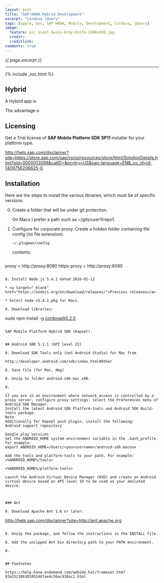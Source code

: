 ```yaml
---
layout: post
title: "SAP-HANA Hybrid Development"
excerpt: "Cordova jQuery"
tags: [apple, mac, SAP-HANA, Mobile, Development, Cordova, jQuery]
image:
  feature: pic Giant-Swiss-Army-Knife-1900x500.jpg
  credit: 
  creditlink:
comments: true
---
```

<i>{{ page.excerpt }}</i>
<hr />

{% include _toc.html %}

<a id="Setup_Github"></a>

## Hybrid
A Hybrid app is 

The advantage o

## Licensing

Get a Trial license of **SAP Mobile Platform SDK SP11** installer for your platform type.

http://help.sap.com/disclaimer?site=https://store.sap.com/sap/cp/ui/resources/store/html/SolutionDetails.html?pid=0000013098&catID=&pcntry=US&sap-language=EN&_cp_id=id-1409756206625-0


## Installation
Here are the steps to install the various libraries, which must be of specific versions:

0. Create a folder that will be under git protection. 

   On Macs I prefer a path such as ~/gits/user1/repo1.

0. Configure for corporate proxy. Create a hidden folder containing file config (no file extension):

   ```
   ~/.plugman/config
   ```

   contents:

   ```
proxy = http://proxy:8080
https-proxy = http://proxy:8080
   ```

0. Install Node.js 5.4.1 dated 2016-01-12

   * <a target="_blank" href="https://nodejs.org/en/download/releases/">Previous releases</a>

   * Select node-v5.4.1.pkg for Macs.

0. Download libraries:

   ```
   sudo npm install -g cordova@5.2.0
   ```

SAP Mobile Platform Hybrid SDK (Kapsel).


## Android SDK 5.1.1 (API level 22)

0. Download SDK Tools only (not Android Studio) for Mac from

   http://developer.android.com/sdk/index.html#Other

0. Save file (for Mac, dmg)

0. Unzip to folder android-sdk-mac_x86.

0. 

If you are in an environment where network access is controlled by a proxy server, configure proxy settings: select the Preferences menu of Android SDK Manager.
Install the latest Android SDK Platform-tools and Android SDK Build-tools package.
Note
Additionally for Kapsel push plugin, install the following:
Android support repository

Google play services
Set the ANDROID_HOME system environment variable in the .bash_profile. For example:
export ANDROID_HOME=/Users/<yourusername>/android-sdk-macosx

Add the tools and platform-tools to your path. For example:
<%ANDROID_HOME%/tools>

<%ANDROID_HOME%/platform-tools>

Launch the Android Virtual Device Manager (AVD) and create an Android virtual device based on API level 19 to be used as your emulated device.



### Ant

0. Download Apache Ant 1.8 or later:

   ```
http://help.sap.com/disclaimer?site=http://ant.apache.org
   ```

0. Unzip the package, and follow the instructions in the INSTALL file.

0. Add the unzipped Ant bin directory path to your PATH environment.

0. 


## Footnotes

https://help.hana.ondemand.com/webide_hat/frameset.htm?93a25210b383451487ae4c56ac938ac1.html